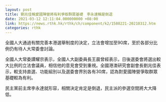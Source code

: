 ```yaml
---
layout: post
title: 劉兆佳稱愛國陣營將有利爭取群眾基礎　李永達稱是倒退
date: 2021-03-12 12:11:04.000000000 +08:00
link: https://news.rthk.hk/rthk/ch/component/k2/1580221-20210312.htm
categories: rthk
---
```


全國人大通過有關完善本港選舉制度的決定，立法會增加至90席，至於各部分比例仍有待人大常委會討論。

全國人大常委譚耀宗表示，全國人大副委員長王晨曾經表示，日後選委會將選出較大比例的立法會議員，相信他的意見會受到重視。全國港澳研究會副會長劉兆佳表示，較支持直選、功能組別以及選委會界別各有30席，認為對愛國陣營爭取群眾基礎較為有利。

民主黨前主席李永達就形容，相關決定肯定是倒退，民主派的參選空間將大大降低。
